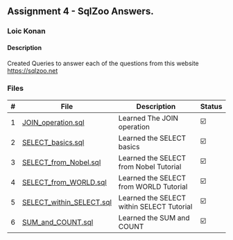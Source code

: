 ## Assignment 4 - SqlZoo Answers.

### Loic Konan

#### Description

Created Queries to answer each of the questions from this website <https://sqlzoo.net>

### Files

|   #   | File                                                 | Description                               | Status                  |
| :---: | ---------------------------------------------------- | ----------------------------------------- | ----------------------- |
|   1   | [JOIN_operation.sql](JOIN_operation.sql)             | Learned The JOIN operation                | :ballot_box_with_check: |
|   2   | [SELECT_basics.sql](SELECT_basics.sql)               | Learned the SELECT basics                 | :ballot_box_with_check: |
|   3   | [SELECT_from_Nobel.sql](SELECT_from_Nobel.sql)       | Learned the SELECT from Nobel Tutorial    | :ballot_box_with_check: |
|   4   | [SELECT_from_WORLD.sql](SELECT_from_WORLD.sql)       | Learned the SELECT from WORLD Tutorial    | :ballot_box_with_check: |
|   5   | [SELECT_within_SELECT.sql](SELECT_within_SELECT.sql) | Learned the SELECT within SELECT Tutorial | :ballot_box_with_check: |
|   6   | [SUM_and_COUNT.sql](SUM_and_COUNT.sql)               | Learned the SUM and COUNT                 | :ballot_box_with_check: |
